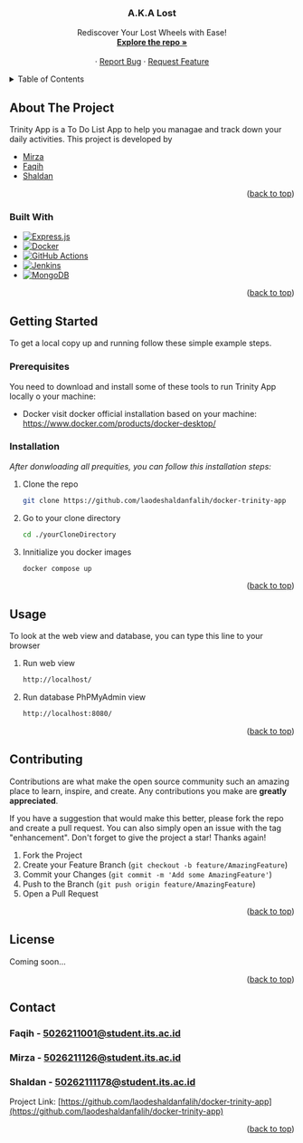 <!-- Improved compatibility of back to top link: See: https://github.com/othneildrew/Best-README-Template/pull/73 -->

<a name="readme-top"></a>

<!--
*** Thanks for checking out the Best-README-Template. If you have a suggestion
*** that would make this better, please fork the repo and create a pull request
*** or simply open an issue with the tag "enhancement".
*** Don't forget to give the project a star!
*** Thanks again! Now go create something AMAZING! :D
-->

<!-- PROJECT SHIELDS -->
<!--
*** I'm using markdown "reference style" links for readability.
*** Reference links are enclosed in brackets [ ] instead of parentheses ( ).
*** See the bottom of this document for the declaration of the reference variables
*** for contributors-url, forks-url, etc. This is an optional, concise syntax you may use.
*** https://www.markdownguide.org/basic-syntax/#reference-style-links
-->

<!-- PROJECT LOGO -->
<br />
<div align="center">
    <!--
  <a href="https://github.com/othneildrew/Best-README-Template">
    <img src="images/logo.png" alt="Logo" width="80" height="80">
  </a>
    -->
  <h3 align="center">A.K.A Lost</h3>

  <p align="center">
    Rediscover Your Lost Wheels with Ease!
    <br />
    <a href="https://github.com/laodeshaldanfalih/docker-trinity-app"><strong>Explore the repo »</strong></a>
    <br />
    <br />
    <!-- <a href="https://github.com/othneildrew/Best-README-Template">View Demo</a> -->
    ·
    <a href="https://github.com/othneildrew/Best-README-Template/issues/new?labels=bug&template=bug-report---.md">Report Bug</a>
    ·
    <a href="https://github.com/othneildrew/Best-README-Template/issues/new?labels=enhancement&template=feature-request---.md">Request Feature</a>
  </p>
</div>

<!-- TABLE OF CONTENTS -->
<details>
  <summary>Table of Contents</summary>
  <ol>
    <li>
      <a href="#about-the-project">About The Project</a>
      <ul>
        <li><a href="#built-with">Built With</a></li>
      </ul>
    </li>
    <li>
      <a href="#getting-started">Getting Started</a>
      <ul>
        <li><a href="#prerequisites">Prerequisites</a></li>
        <li><a href="#installation">Installation</a></li>
      </ul>
    </li>
    <li><a href="#usage">Usage</a></li>
    <li><a href="#contributing">Contributing</a></li>
    <li><a href="#license">License</a></li>
    <li><a href="#contact">Contact</a></li>
  </ol>
</details>

<!-- ABOUT THE PROJECT -->

## About The Project

<!--[![Product Name Screen Shot][product-screenshot]](https://example.com) -->

Trinity App is a To Do List App to help you managae and track down your daily activities. This project is developed by

<ul>
    <li><a href="https://github.com/afandamirza">Mirza</a></li>
    <li><a href="https://github.com/ErawanFaqihIbrahim">Faqih</a></li>
    <li><a href="https://github.com/laodeshaldanfalih">Shaldan</a></li>
</ul>

<p align="right">(<a href="#readme-top">back to top</a>)</p>

### Built With

-   [![Express.js][Express.js]][Express.js-url]
-   [![Docker][Docker.com]][Docker-url]
-   [![GitHub Actions][GitHubActions]][GitHubActions-url]
-   [![Jenkins][Jenkins.com]][Jenkins-url]
-   [![MongoDB][MongoDB]][MongoDB-url]

<p align="right">(<a href="#readme-top">back to top</a>)</p>

<!-- GETTING STARTED -->

## Getting Started

To get a local copy up and running follow these simple example steps.

### Prerequisites

You need to download and install some of these tools to run Trinity App locally o your machine:

-   Docker
    visit docker official installation based on your machine: https://www.docker.com/products/docker-desktop/

### Installation

_After donwloading all prequities, you can follow this installation steps:_

1. Clone the repo
    ```sh
    git clone https://github.com/laodeshaldanfalih/docker-trinity-app
    ```
2. Go to your clone directory
    ```sh
    cd ./yourCloneDirectory
    ```
3. Innitialize you docker images
    ```sh
    docker compose up
    ```

<p align="right">(<a href="#readme-top">back to top</a>)</p>

<!-- USAGE EXAMPLES -->

## Usage

To look at the web view and database, you can type this line to your browser

1. Run web view

    ```sh
    http://localhost/
    ```

2. Run database PhPMyAdmin view
    ```sh
    http://localhost:8080/
    ```

<p align="right">(<a href="#readme-top">back to top</a>)</p>

<!-- CONTRIBUTING -->

## Contributing

Contributions are what make the open source community such an amazing place to learn, inspire, and create. Any contributions you make are **greatly appreciated**.

If you have a suggestion that would make this better, please fork the repo and create a pull request. You can also simply open an issue with the tag "enhancement".
Don't forget to give the project a star! Thanks again!

1. Fork the Project
2. Create your Feature Branch (`git checkout -b feature/AmazingFeature`)
3. Commit your Changes (`git commit -m 'Add some AmazingFeature'`)
4. Push to the Branch (`git push origin feature/AmazingFeature`)
5. Open a Pull Request

<p align="right">(<a href="#readme-top">back to top</a>)</p>

<!-- LICENSE -->

## License

Coming soon...

<p align="right">(<a href="#readme-top">back to top</a>)</p>

<!-- CONTACT -->

## Contact

### Faqih - 5026211001@student.its.ac.id

### Mirza - 5026211126@student.its.ac.id

### Shaldan - 50262111178@student.its.ac.id

Project Link: [https://github.com/laodeshaldanfalih/docker-trinity-app](https://github.com/laodeshaldanfalih/docker-trinity-app)

<p align="right">(<a href="#readme-top">back to top</a>)</p>

<!-- MARKDOWN LINKS & IMAGES -->
<!-- https://www.markdownguide.org/basic-syntax/#reference-style-links -->

[contributors-shield]: https://img.shields.io/github/contributors/othneildrew/Best-README-Template.svg?style=for-the-badge
[contributors-url]: https://github.com/othneildrew/Best-README-Template/graphs/contributors
[forks-shield]: https://img.shields.io/github/forks/othneildrew/Best-README-Template.svg?style=for-the-badge
[forks-url]: https://github.com/othneildrew/Best-README-Template/network/members
[stars-shield]: https://img.shields.io/github/stars/othneildrew/Best-README-Template.svg?style=for-the-badge
[stars-url]: https://github.com/othneildrew/Best-README-Template/stargazers
[issues-shield]: https://img.shields.io/github/issues/othneildrew/Best-README-Template.svg?style=for-the-badge
[issues-url]: https://github.com/othneildrew/Best-README-Template/issues
[license-shield]: https://img.shields.io/github/license/othneildrew/Best-README-Template.svg?style=for-the-badge
[license-url]: https://github.com/othneildrew/Best-README-Template/blob/master/LICENSE.txt
[linkedin-shield]: https://img.shields.io/badge/-LinkedIn-black.svg?style=for-the-badge&logo=linkedin&colorB=555
[linkedin-url]: https://linkedin.com/in/othneildrew
[product-screenshot]: images/screenshot.png
[Laravel.com]: https://img.shields.io/badge/Laravel-FF2D20?style=for-the-badge&logo=laravel&logoColor=white
[Laravel-url]: https://laravel.com
[Bootstrap.com]: https://img.shields.io/badge/Bootstrap-563D7C?style=for-the-badge&logo=bootstrap&logoColor=white
[Bootstrap-url]: https://getbootstrap.com/
[Docker.com]: https://img.shields.io/badge/Docker-2496ED?style=for-the-badge&logo=docker&logoColor=white
[Docker-url]: https://docker.com/
[Jenkins.com]: https://img.shields.io/badge/Jenkins-D24939?style=for-the-badge&logo=jenkins&logoColor=white
[Jenkins-url]: https://jenkins.com/
[phpmyadmin.com]: https://img.shields.io/badge/phpMyAdmin-6C78AF?style=for-the-badge&logo=phpmyadmin&logoColor=white
[phpmyadmin-url]: https://www.phpmyadmin.net/
[Express.js]: https://img.shields.io/badge/Express.js-000000?style=for-the-badge&logo=express&logoColor=white
[Express.js-url]: https://expressjs.com/
[GitHubActions]: https://img.shields.io/badge/GitHub_Actions-2088FF?style=for-the-badge&logo=github-actions&logoColor=white
[GitHubActions-url]: https://github.com/features/actions
[MongoDB]: https://img.shields.io/badge/MongoDB-4EA94B?style=for-the-badge&logo=mongodb&logoColor=white
[MongoDB-url]: https://www.mongodb.com/
